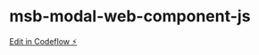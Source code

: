 # msb-modal-web-component-js

[Edit in Codeflow ⚡️](https://stackblitz.com/~/github.com/MichaelScottBurke/msb-modal-web-component-js)